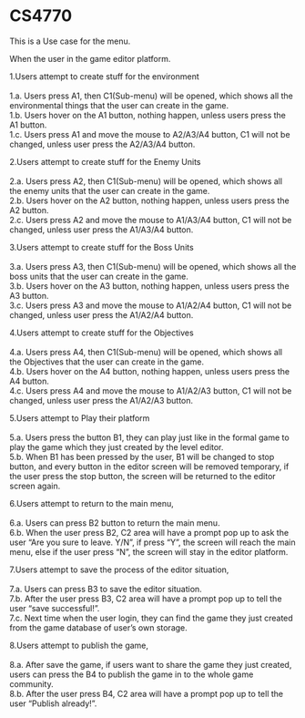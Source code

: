 # CS4770
This is a Use case for the menu.

When the user in the game editor platform. 

1.Users attempt to create stuff for the environment<br>
    <br>1.a. Users press A1, then C1(Sub-menu) will be opened, which shows all the environmental things that the user can create in the game.
    <br>1.b. Users hover on the A1 button, nothing happen, unless users press the A1 button.
    <br>1.c. Users press A1 and move the mouse to A2/A3/A4 button, C1 will not be changed, unless user press the A2/A3/A4 button.<br>

2.Users attempt to create stuff for the Enemy Units<br>
    <br>2.a. Users press A2, then C1(Sub-menu) will be opened, which shows all the enemy units that the user can create in the game.
    <br>2.b. Users hover on the A2 button, nothing happen, unless users press the A2 button.
    <br>2.c. Users press A2 and move the mouse to A1/A3/A4 button, C1 will not be changed, unless user press the A1/A3/A4 button.<br>

3.Users attempt to create stuff for the Boss Units<br>
    <br>3.a. Users press A3, then C1(Sub-menu) will be opened, which shows all the boss units that the user can create in the game.
    <br>3.b. Users hover on the A3 button, nothing happen, unless users press the A3 button.
    <br>3.c. Users press A3 and move the mouse to A1/A2/A4 button, C1 will not be changed, unless user press the A1/A2/A4 button.<br>
    
4.Users attempt to create stuff for the Objectives<br>
    <br>4.a. Users press A4, then C1(Sub-menu) will be opened, which shows all the Objectives that the user can create in the game.
    <br>4.b. Users hover on the A4 button, nothing happen, unless users press the A4 button.
    <br>4.c. Users press A4 and move the mouse to A1/A2/A3 button, C1 will not be changed, unless user press the A1/A2/A3 button.

5.Users attempt to Play their platform<br>
    <br>5.a. Users press the button B1, they can play just like in the formal game to play the game which they just created by the level editor.
    <br>5.b. When B1 has been pressed by the user, B1 will be changed to stop button, and every button in the editor screen will be removed temporary, if the user press the stop button, the screen will be returned to the editor screen again.<br>

6.Users attempt to return to the main menu, <br>
    <br>6.a. Users can press B2 button to return the main menu. 
    <br>6.b. When the user press B2, C2 area will have a prompt pop up to ask the user “Are you sure to leave. Y/N”, if press “Y”, the screen will reach the main menu, else if the user press “N”, the screen will stay in the editor platform.<br>

7.Users attempt to save the process of the editor situation, <br>
    <br>7.a. Users can press B3 to save the editor situation. 
    <br>7.b. After the user press B3, C2 area will have a prompt pop up to tell the user “save successful!”.
    <br>7.c. Next time when the user login, they can find the game they just created from the game database of user’s own storage.<br>

8.Users attempt to publish the game, <br>
    <br>8.a. After save the game, if users want to share the game they just created, users can press the B4 to publish the game in to the whole game community. 
    <br>8.b. After the user press B4, C2 area will have a prompt pop up to tell the user “Publish already!”. 

